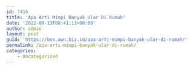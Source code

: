 ```yaml
---
id: 7416
title: 'Apa Arti Mimpi Banyak Ular Di Rumah'
date: '2022-09-13T08:41:13+00:00'
author: admin
layout: post
guid: 'https://bos.awn.biz.id/apa-arti-mimpi-banyak-ular-di-rumah/'
permalink: /apa-arti-mimpi-banyak-ular-di-rumah/
categories:
    - Uncategorized
---
```


